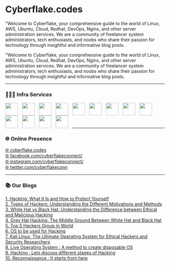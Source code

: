 <h1>Cyberflake.codes</h1>
<p>
"Welcome to Cyberflake, your comprehensive guide to the world of Linux, AWS, Ubuntu, Cloud, Redhat, DevOps, Nginx, and other server administration services. We are a community of freelancer system administrators, tech enthusiasts, and noobs who share their passion for technology through insightful and informative blog posts.
</p>
<p>
"Welcome to Cyberflake, your comprehensive guide to the world of Linux, AWS, Ubuntu, Cloud, Redhat, DevOps, Nginx, and other server administration services. We are a community of freelancer system administrators, tech enthusiasts, and noobs who share their passion for technology through insightful and informative blog posts.
</p>

<hr>
<h3>👨🏻‍💻 Infra Services</h3>
<p>
<img align="left" width="40px" style="padding-right:10px" src="https://cdn.jsdelivr.net/gh/devicons/devicon/icons/amazonwebservices/amazonwebservices-original.svg" />
<img align="left" width="40px" style="padding-right:10px" src="https://cdn.jsdelivr.net/gh/devicons/devicon/icons/docker/docker-original.svg" />
<img align="left" width="40px" style="padding-right:10px" src="https://cdn.jsdelivr.net/gh/devicons/devicon/icons/kubernetes/kubernetes-plain.svg" />
<img align="left" width="40px" style="padding-right:10px" src="https://cdn.jsdelivr.net/gh/devicons/devicon/icons/linux/linux-original.svg" />
<img align="left" width="40px" style="padding-right:10px" src="https://cdn.jsdelivr.net/gh/devicons/devicon/icons/redhat/redhat-plain.svg" />
<img align="left" width="40px" style="padding-right:10px" src="https://cdn.jsdelivr.net/gh/devicons/devicon/icons/ubuntu/ubuntu-plain.svg" />
<img align="left" width="40px" style="padding-right:10px" src="https://cdn.jsdelivr.net/gh/devicons/devicon/icons/centos/centos-original.svg" />
<img align="left" width="40px" style="padding-right:10px" src="https://cdn.jsdelivr.net/gh/devicons/devicon/icons/tomcat/tomcat-original.svg" />
<img align="left" width="40px" style="padding-right:10px" src="https://cdn.jsdelivr.net/gh/devicons/devicon/icons/nginx/nginx-original.svg" />
<img align="left" width="40px" style="padding-right:10px" src="https://cdn.jsdelivr.net/gh/devicons/devicon/icons/apache/apache-original.svg" />
<img align="left" width="40px" style="padding-right:10px" src="https://cdn.jsdelivr.net/gh/devicons/devicon/icons/html5/html5-original.svg" />
<img align="left" width="40px" style="padding-right:10px" src="https://cdn.jsdelivr.net/gh/devicons/devicon/icons/css3/css3-original.svg" />
<img align="left" width="40px" style="padding-right:10px" src="https://cdn.jsdelivr.net/gh/devicons/devicon/icons/php/php-original.svg" />
<br>
</p>
<br>
<br>
<hr>
<h3>🌐 Online Presence</h3>
<p>
 <a target="_blank" href="www.cyberflake.codes">🌐 cyberflake.codes</a><br>
 <a target="_blank" href="https://www.facebook.com/cyberflakeconnect/">🌐 facebook.com/cyberflakeconnect/</a><br>
 <a target="_blank" href="https://www.instagram.com/cyberflakeconnect/">🌐 instagram.com/cyberflakeconnect/</a><br>
 <a target="_blank" href="https://twitter.com/cyberflakeconn">🌐 twitter.com/cyberflakeconn</a><br>
</p>

<hr>
<h3>📚 Our Blogs</h3>

<p>
<a target="_blank" href="www.cyberflake.codes">1.	Hacking: What It Is and How to Protect Yourself</a><br>
<a target="_blank" href="www.cyberflake.codes">2.	Types of Hackers: Understanding the Different Motivations and Methods</a><br>
<a target="_blank" href="www.cyberflake.codes">3.	White Hat vs Black Hat: Understanding the Difference between Ethical and Malicious Hacking</a><br>
<a target="_blank" href="www.cyberflake.codes">4.	Grey Hat Hacking: The Middle Ground Between White Hat and Black Hat</a><br>
<a target="_blank" href="www.cyberflake.codes">5.	Top 5 Hackers Group in World</a><br>
<a target="_blank" href="www.cyberflake.codes">6.	OS to be used for Hacking</a><br>
<a target="_blank" href="www.cyberflake.codes">7.	Kali Linux: The Ultimate Operating System for Ethical Hackers and Security Researchers</a><br>
<a target="_blank" href="www.cyberflake.codes">8.	Live Operating System : A method to create disposable OS</a><br>
<a target="_blank" href="www.cyberflake.codes">9.	Hacking : Lets discuss different stages of Hacking</a><br>
<a target="_blank" href="www.cyberflake.codes">10.	Reconnaissance : It starts from here</a><br>
</p>
          
